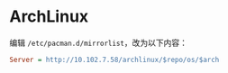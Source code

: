 # ArchLinux

编辑 `/etc/pacman.d/mirrorlist`，改为以下内容：

```ini
Server = http://10.102.7.58/archlinux/$repo/os/$arch 
```
